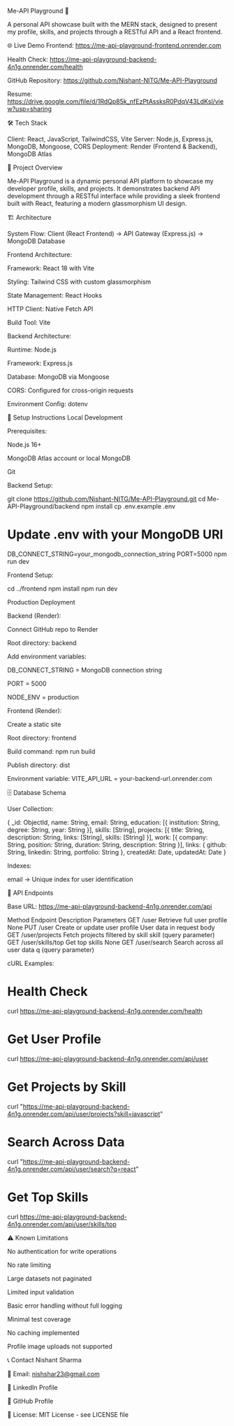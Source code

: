 Me-API Playground 🚀

A personal API showcase built with the MERN stack, designed to present my profile, skills, and projects through a RESTful API and a React frontend.

🌐 Live Demo Frontend: https://me-api-playground-frontend.onrender.com

Health Check: https://me-api-playground-backend-4n1g.onrender.com/health

GitHub Repository: https://github.com/Nishant-NITG/Me-API-Playground

Resume: https://drive.google.com/file/d/1RdQp85k_nfEzPtAssksR0PdqV43LdKsl/view?usp=sharing

🛠 Tech Stack

Client: React, JavaScript, TailwindCSS, Vite
Server: Node.js, Express.js, MongoDB, Mongoose, CORS
Deployment: Render (Frontend & Backend), MongoDB Atlas

📖 Project Overview

Me-API Playground is a dynamic personal API platform to showcase my developer profile, skills, and projects. It demonstrates backend API development through a RESTful interface while providing a sleek frontend built with React, featuring a modern glassmorphism UI design.

🏗 Architecture

System Flow:
Client (React Frontend) → API Gateway (Express.js) → MongoDB Database

Frontend Architecture:

Framework: React 18 with Vite

Styling: Tailwind CSS with custom glassmorphism

State Management: React Hooks

HTTP Client: Native Fetch API

Build Tool: Vite

Backend Architecture:

Runtime: Node.js

Framework: Express.js

Database: MongoDB via Mongoose

CORS: Configured for cross-origin requests

Environment Config: dotenv

🚀 Setup Instructions
Local Development

Prerequisites:

Node.js 16+

MongoDB Atlas account or local MongoDB

Git

Backend Setup:

git clone https://github.com/Nishant-NITG/Me-API-Playground.git
cd Me-API-Playground/backend
npm install
cp .env.example .env
# Update .env with your MongoDB URI
DB_CONNECT_STRING=your_mongodb_connection_string
PORT=5000
npm run dev


Frontend Setup:

cd ../frontend
npm install
npm run dev

Production Deployment

Backend (Render):

Connect GitHub repo to Render

Root directory: backend

Add environment variables:

DB_CONNECT_STRING = MongoDB connection string

PORT = 5000

NODE_ENV = production

Frontend (Render):

Create a static site

Root directory: frontend

Build command: npm run build

Publish directory: dist

Environment variable: VITE_API_URL = your-backend-url.onrender.com

🗄 Database Schema

User Collection:

{
  _id: ObjectId,
  name: String,
  email: String,
  education: [{ institution: String, degree: String, year: String }],
  skills: [String],
  projects: [{ title: String, description: String, links: [String], skills: [String] }],
  work: [{ company: String, position: String, duration: String, description: String }],
  links: { github: String, linkedin: String, portfolio: String },
  createdAt: Date,
  updatedAt: Date
}


Indexes:

email → Unique index for user identification

📡 API Endpoints

Base URL: https://me-api-playground-backend-4n1g.onrender.com/api

Method	Endpoint	Description	Parameters
GET	/user	Retrieve full user profile	None
PUT	/user	Create or update user profile	User data in request body
GET	/user/projects	Fetch projects filtered by skill	skill (query parameter)
GET	/user/skills/top	Get top skills	None
GET	/user/search	Search across all user data	q (query parameter)

cURL Examples:

# Health Check
curl https://me-api-playground-backend-4n1g.onrender.com/health

# Get User Profile
curl https://me-api-playground-backend-4n1g.onrender.com/api/user

# Get Projects by Skill
curl "https://me-api-playground-backend-4n1g.onrender.com/api/user/projects?skill=javascript"

# Search Across Data
curl "https://me-api-playground-backend-4n1g.onrender.com/api/user/search?q=react"

# Get Top Skills
curl https://me-api-playground-backend-4n1g.onrender.com/api/user/skills/top

⚠ Known Limitations

No authentication for write operations

No rate limiting

Large datasets not paginated

Limited input validation

Basic error handling without full logging

Minimal test coverage

No caching implemented

Profile image uploads not supported

📞 Contact Nishant Sharma

📧 Email: nishshar23@gmail.com

🔗 LinkedIn Profile

🐙 GitHub Profile

📄 License: MIT License - see LICENSE file
